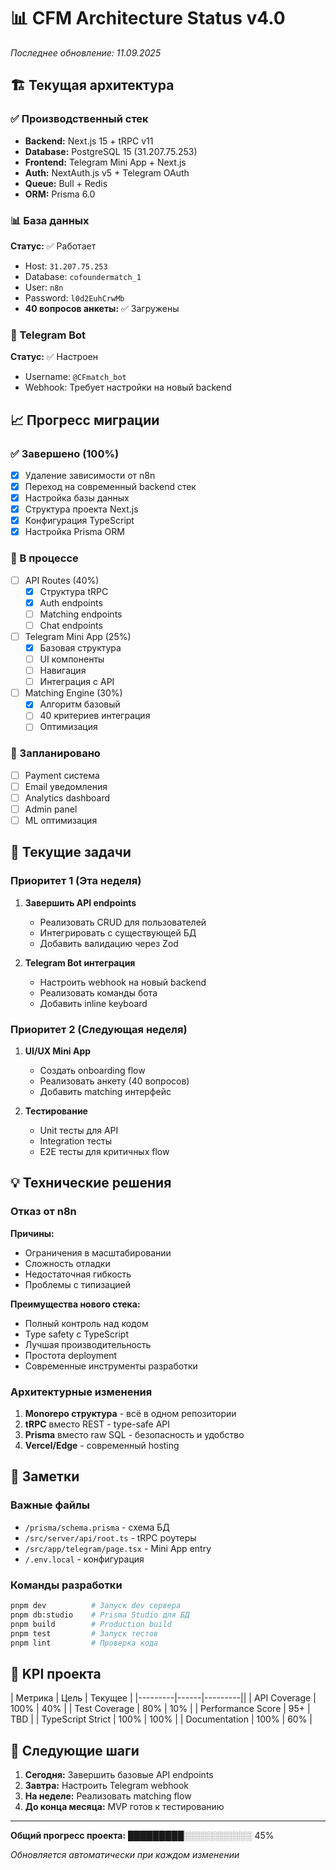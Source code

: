 # 📊 CFM Architecture Status v4.0
*Последнее обновление: 11.09.2025*

## 🏗️ Текущая архитектура

### ✅ Производственный стек
- **Backend:** Next.js 15 + tRPC v11
- **Database:** PostgreSQL 15 (31.207.75.253)
- **Frontend:** Telegram Mini App + Next.js
- **Auth:** NextAuth.js v5 + Telegram OAuth
- **Queue:** Bull + Redis
- **ORM:** Prisma 6.0

### 📊 База данных
**Статус:** ✅ Работает
- Host: `31.207.75.253`
- Database: `cofoundermatch_1`
- User: `n8n`
- Password: `l0d2EuhCrwMb`
- **40 вопросов анкеты:** ✅ Загружены

### 🤖 Telegram Bot
**Статус:** ✅ Настроен
- Username: `@CFmatch_bot`
- Webhook: Требует настройки на новый backend

## 📈 Прогресс миграции

### ✅ Завершено (100%)
- [x] Удаление зависимости от n8n
- [x] Переход на современный backend стек
- [x] Настройка базы данных
- [x] Структура проекта Next.js
- [x] Конфигурация TypeScript
- [x] Настройка Prisma ORM

### 🚧 В процессе
- [ ] API Routes (40%)
  - [x] Структура tRPC
  - [x] Auth endpoints
  - [ ] Matching endpoints
  - [ ] Chat endpoints
  
- [ ] Telegram Mini App (25%)
  - [x] Базовая структура
  - [ ] UI компоненты
  - [ ] Навигация
  - [ ] Интеграция с API

- [ ] Matching Engine (30%)
  - [x] Алгоритм базовый
  - [ ] 40 критериев интеграция
  - [ ] Оптимизация

### 📅 Запланировано
- [ ] Payment система
- [ ] Email уведомления
- [ ] Analytics dashboard
- [ ] Admin panel
- [ ] ML оптимизация

## 🔧 Текущие задачи

### Приоритет 1 (Эта неделя)
1. **Завершить API endpoints**
   - Реализовать CRUD для пользователей
   - Интегрировать с существующей БД
   - Добавить валидацию через Zod

2. **Telegram Bot интеграция**
   - Настроить webhook на новый backend
   - Реализовать команды бота
   - Добавить inline keyboard

### Приоритет 2 (Следующая неделя)
1. **UI/UX Mini App**
   - Создать onboarding flow
   - Реализовать анкету (40 вопросов)
   - Добавить matching интерфейс

2. **Тестирование**
   - Unit тесты для API
   - Integration тесты
   - E2E тесты для критичных flow

## 💡 Технические решения

### Отказ от n8n
**Причины:**
- Ограничения в масштабировании
- Сложность отладки
- Недостаточная гибкость
- Проблемы с типизацией

**Преимущества нового стека:**
- Полный контроль над кодом
- Type safety с TypeScript
- Лучшая производительность
- Простота deployment
- Современные инструменты разработки

### Архитектурные изменения
1. **Monorepo структура** - всё в одном репозитории
2. **tRPC** вместо REST - type-safe API
3. **Prisma** вместо raw SQL - безопасность и удобство
4. **Vercel/Edge** - современный hosting

## 📝 Заметки

### Важные файлы
- `/prisma/schema.prisma` - схема БД
- `/src/server/api/root.ts` - tRPC роутеры
- `/src/app/telegram/page.tsx` - Mini App entry
- `/.env.local` - конфигурация

### Команды разработки
```bash
pnpm dev          # Запуск dev сервера
pnpm db:studio    # Prisma Studio для БД
pnpm build        # Production build
pnpm test         # Запуск тестов
pnpm lint         # Проверка кода
```

## 🎯 KPI проекта

| Метрика | Цель | Текущее |
|---------|------|---------||
| API Coverage | 100% | 40% |
| Test Coverage | 80% | 10% |
| Performance Score | 95+ | TBD |
| TypeScript Strict | 100% | 100% |
| Documentation | 100% | 60% |

## 🚀 Следующие шаги

1. **Сегодня:** Завершить базовые API endpoints
2. **Завтра:** Настроить Telegram webhook
3. **На неделе:** Реализовать matching flow
4. **До конца месяца:** MVP готов к тестированию

---

**Общий прогресс проекта:** █████████░░░░░░░░░░░ 45%

*Обновляется автоматически при каждом изменении*